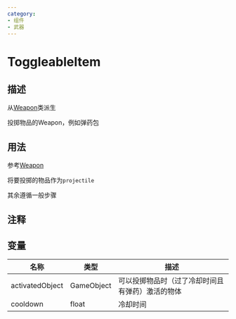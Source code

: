 ```yaml
---
category: 
- 组件
- 武器
---
```

# ToggleableItem
## 描述
从[Weapon](./Weapon.md)类派生


投掷物品的Weapon，例如弹药包
## 用法

参考[Weapon](./Weapon.md)

将要投掷的物品作为`projectile`

其余遵循一般步骤

## 注释

## 变量
| 名称 | 类型 | 描述 |
| ----------- | ----------- | ----------- |
| activatedObject | GameObject | 可以投掷物品时（过了冷却时间且有弹药）激活的物体 |  
| cooldown  | float | 冷却时间 |  
